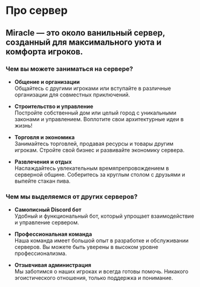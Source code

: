 # Про сервер
## **Miracle** — это около ванильный сервер, созданный для максимального уюта и комфорта игроков.

### Чем вы можете заниматься на сервере?

- **Общение и организации**  
    Общайтесь с другими игроками или вступайте в различные организации для совместных приключений.
    
- **Строительство и управление**  
    Постройте собственный дом или целый город с уникальными законами и управлением. Воплотите свои архитектурные идеи в жизнь!
    
- **Торговля и экономика**  
    Занимайтесь торговлей, продавая ресурсы и товары другим игрокам. Стройте свой бизнес и развивайте экономику сервера.
    
- **Развлечения и отдых**  
    Наслаждайтесь увлекательным времяпрепровождением в серверной общине. Соберитесь за круглым столом с друзьями и выпейте стакан пива.
    

### Чем мы выделяемся от других серверов?

- **Самописный Discord бот**  
    Удобный и функциональный бот, который упрощает взаимодействие и управление сервером.
    
- **Профессиональная команда**  
    Наша команда имеет большой опыт в разработке и обслуживании серверов. Вы можете быть уверены в высоком уровне профессионализма.
    
- **Отзывчивая администрация**  
    Мы заботимся о наших игроках и всегда готовы помочь. Никакого эгоистического отношения, только поддержка и понимание.
